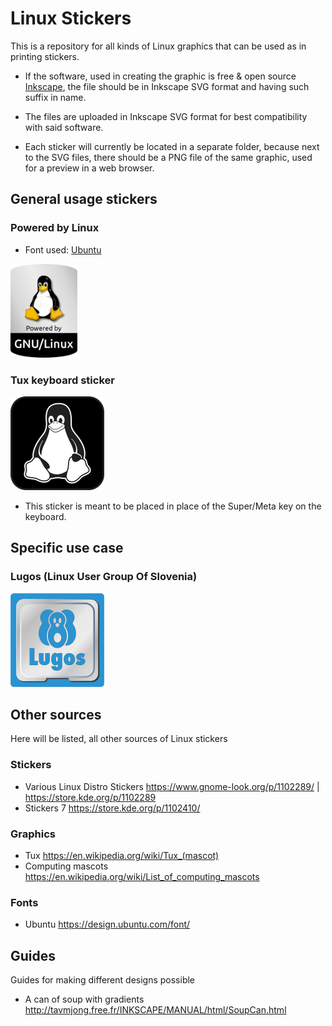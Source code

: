 # Linux Stickers
This is a repository for all kinds of Linux graphics that can be used as in printing stickers.

- If the software, used in creating the graphic is free & open source [Inkscape](https://inkscape.org/), the file should be in Inkscape SVG format and having such suffix in name.

- The files are uploaded in Inkscape SVG format for best compatibility with said software.

- Each sticker will currently be located in a separate folder, because next to the SVG files, there should be a PNG file of the same graphic, used for a preview in a web browser.

## General usage stickers

### Powered by Linux

- Font used: [Ubuntu](https://design.ubuntu.com/font/)
<img src="https://github.com/aha999/LinuxStickers/blob/main/Powered%20by%20Linux/Tux_sticker_inkscape.png" alt="powered by Linux" height="150">

### Tux keyboard sticker

<img src="https://github.com/aha999/LinuxStickers/blob/main/Tux%20Keyboard/Tux_keyboard_sticker_Inkscape.png" alt="powered by Linux" height="150">

- This sticker is meant to be placed in place of the Super/Meta key on the keyboard.

## Specific use case

### Lugos (Linux User Group Of Slovenia)

<img src="https://github.com/aha999/LinuxStickers/blob/main/Lugos/lugos_sticker.png" alt="powered by Linux" height="150">

## Other sources

Here will be listed, all other sources of Linux stickers

### Stickers

- Various Linux Distro Stickers https://www.gnome-look.org/p/1102289/ | https://store.kde.org/p/1102289
- Stickers 7 https://store.kde.org/p/1102410/

### Graphics

- Tux https://en.wikipedia.org/wiki/Tux_(mascot)
- Computing mascots https://en.wikipedia.org/wiki/List_of_computing_mascots

### Fonts

- Ubuntu https://design.ubuntu.com/font/

## Guides

Guides for making different designs possible

- A can of soup with gradients http://tavmjong.free.fr/INKSCAPE/MANUAL/html/SoupCan.html
